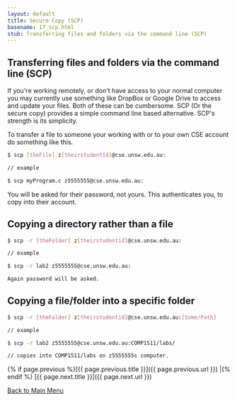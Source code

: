 ```yaml
---
layout: default
title: Secure Copy (SCP)
basename: 17_scp.html
stub: Transferring files and folders via the command line (SCP)
---
```

## Transferring files and folders via the command line (SCP)

If you're working remotely, or don't have access to your normal computer you may
currently use something like DropBox or Google Drive to access and update your files.
Both of these can be cumbersome. SCP (Or the secure copy) provides a simple command line based alternative. SCP's strength is its simplicity.

To transfer a file to someone your working with or to your own CSE account do something like this.

```bash
$ scp [theFile] z[theirstudentid]@cse.unsw.edu.au:

// example

$ scp myProgram.c z5555555@cse.unsw.edu.au:

```
You will be asked for their password, not yours. This authenticates you, to copy into their account.

## Copying a directory rather than a file

```bash
$ scp -r [theFolder] z[theirstudentid]@cse.unsw.edu.au:

// example

$ scp -r lab2 z5555555@cse.unsw.edu.au:

Again password will be asked.
```

## Copying a file/folder into a specific folder

```bash
$ scp -r [theFolder] z[theirstudentid]@cse.unsw.edu.au:[Some/Path]

// example

$ scp -r lab2 z5555555@cse.unsw.edu.au:COMP1511/labs/

// copies into COMP1511/labs on z5555555s computer.

```
{% if page.previous %}[{{ page.previous.title }}]({{ page.previous.url }})
\|{% endif %} [{{ page.next.title }}]({{ page.next.url }})

[Back to Main Menu]({{site.url}})
